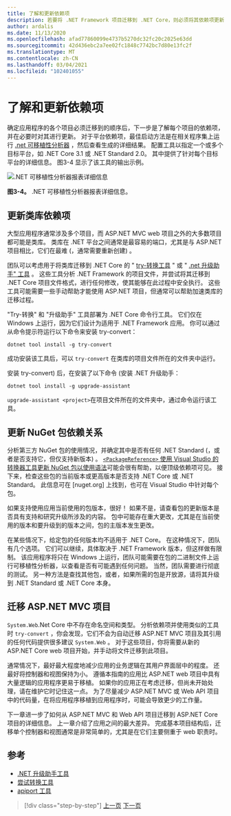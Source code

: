 ```yaml
---
title: 了解和更新依赖项
description: 若要将 .NET Framework 项目迁移到 .NET Core，则必须将其依赖项更新为使用 .NET Core。 本部分介绍可用于规划大型应用的迁移的工具和方法。
author: ardalis
ms.date: 11/13/2020
ms.openlocfilehash: afad77860099e4737b5270dc32fc20c2025e63dd
ms.sourcegitcommit: 42d436ebc2a7ee02fc1848c7742bc7d80e13fc2f
ms.translationtype: MT
ms.contentlocale: zh-CN
ms.lasthandoff: 03/04/2021
ms.locfileid: "102401055"
---
```

# <a name="understand-and-update-dependencies"></a>了解和更新依赖项

确定应用程序的各个项目必须迁移到的顺序后，下一步是了解每个项目的依赖项，并在必要时对其进行更新。 对于平台依赖项，最佳启动方法是在相关程序集上运行 [.net 可移植性分析器](../../standard/analyzers/portability-analyzer.md) ，然后查看生成的详细结果。 配置工具以指定一个或多个目标平台，如 .NET Core 3.1 或 .NET Standard 2.0。 其中提供了针对每个目标平台的详细信息。 图3-4 显示了该工具的输出示例。

![.NET 可移植性分析器报表详细信息](./media/Figure3-4.png)

**图3-4。** .NET 可移植性分析器报表详细信息。

## <a name="update-class-library-dependencies"></a>更新类库依赖项

大型应用程序通常涉及多个项目，而 ASP.NET MVC web 项目之外的大多数项目都可能是类库。 类库在 .NET 平台之间通常是最容易的端口，尤其是与 ASP.NET 项目相比，它们在最难 (，通常需要重新创建) 。

团队可以考虑用于将类库迁移到 .NET Core 的 " [try-转换工具](https://github.com/dotnet/try-convert) " 或 " [.net 升级助手" 工具](https://aka.ms/dotnet-upgrade-assistant) 。 这些工具分析 .NET Framework 的项目文件，并尝试将其迁移到 .NET Core 项目文件格式，进行任何修改，使其能够在此过程中安全执行。 这些工具可能需要一些手动帮助才能使用 ASP.NET 项目，但通常可以帮助加速类库的迁移过程。

"Try-转换" 和 "升级助手" 工具部署为 .NET Core 命令行工具。 它们仅在 Windows 上运行，因为它们设计为适用于 .NET Framework 应用。 你可以通过从命令提示符运行以下命令来安装 try-convert：

```dotnetcli
dotnet tool install -g try-convert
```

成功安装该工具后，可以 `try-convert` 在类库的项目文件所在的文件夹中运行。

安装 try-convert) 后，在安装了以下命令 (安装 .NET 升级助手：

```dotnetcli
dotnet tool install -g upgrade-assistant
```

`upgrade-assistant <project>`在项目文件所在的文件夹中，通过命令运行该工具。

## <a name="update-nuget-package-dependencies"></a>更新 NuGet 包依赖关系

分析第三方 NuGet 包的使用情况，并确定其中是否有任何 .NET Standard (，或者是否支持它，但仅支持新版本) 。 [ `<PackageReference>` 使用 Visual Studio 的转换器工具更新 NuGet 包以使用语法](/nuget/consume-packages/migrate-packages-config-to-package-reference)可能会很有帮助，以便顶级依赖项可见。 接下来，检查这些包的当前版本或更高版本是否支持 .NET Core 或 .NET Standard。 此信息可在 [nuget.org] 上找到，也可在 Visual Studio 中针对每个包。

如果支持使用应用当前使用的包版本，很好！ 如果不是，请查看包的更新版本是否具有支持和研究升级所涉及的内容。 包中可能存在重大更改，尤其是在当前使用的版本和要升级到的版本之间，包的主版本发生更改。

在某些情况下，给定包的任何版本均不适用于 .NET Core。 在这种情况下，团队有几个选项。 它们可以继续，具体取决于 .NET Framework 版本，但这样做有限制。 该应用程序将只在 Windows 上运行，团队可能需要在包的二进制文件上运行可移植性分析器，以查看是否有可能遇到任何问题。 当然，团队需要进行彻底的测试。 另一种方法是查找其他包，或者，如果所需的包是开放源，请将其升级到 .NET Standard 或 .NET Core 本身。

## <a name="migrate-aspnet-mvc-projects"></a>迁移 ASP.NET MVC 项目

`System.Web`.Net Core 中不存在命名空间和类型。 分析依赖项并使用类似的工具时 `try-convert` ，你会发现，它们不会为自动迁移 ASP.NET MVC 项目及其引用的任何代码提供很多建议 `System.Web` 。 对于这些项目，你将需要从新的 ASP.NET Core web 项目开始，并手动将文件迁移到此项目。

通常情况下，最好最大程度地减少应用的业务逻辑在其用户界面层中的程度。 还最好将控制器和视图保持为小。 遵循本指南的应用比 ASP.NET web 项目中具有大量逻辑的应用程序更易于移植。 如果你的应用正在考虑迁移，但尚未开始处理，请在维护它时记住这一点。 为了尽量减少 ASP.NET MVC 或 Web API 项目中的代码量，在将应用程序移植到应用程序时，可能会导致更少的工作量。

下一章进一步了如何从 ASP.NET MVC 和 Web API 项目迁移到 ASP.NET Core 项目的详细信息。 上一章介绍了应用之间的最大差异。 完成基本项目结构后，迁移单个控制器和视图通常是非常简单的，尤其是在它们主要侧重于 web 职责时。

## <a name="references"></a>参考

- [.NET 升级助手工具](https://aka.ms/dotnet-upgrade-assistant)
- [尝试转换工具](https://github.com/dotnet/try-convert)
- [apiport 工具](https://github.com/microsoft/dotnet-apiport)

>[!div class="step-by-step"]
>[上一页](identify-migration-sequence.md)
>[下一页](strategies-migrating-in-production.md)
